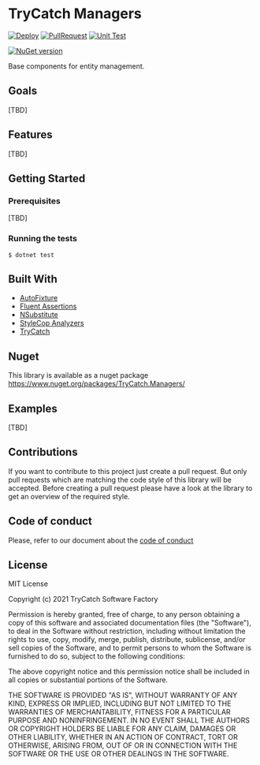 # TryCatch Managers
[![Deploy](https://github.com/TryCatch-SoftwareFactory/TryCatch.Managers/actions/workflows/deploy-main.yml/badge.svg)](https://github.com/TryCatch-SoftwareFactory/TryCatch.Managers/actions/workflows/deploy-main.yml)
[![PullRequest](https://github.com/TryCatch-SoftwareFactory/TryCatch.Managers/actions/workflows/pull-request.yml/badge.svg)](https://github.com/TryCatch-SoftwareFactory/TryCatch.Managers/actions/workflows/pull-request.yml)
[![Unit Test](https://github.com/TryCatch-SoftwareFactory/TryCatch.Managers/actions/workflows/unit-test.yml/badge.svg)](https://github.com/TryCatch-SoftwareFactory/TryCatch.Managers/actions/workflows/unit-test.yml)

[![NuGet version](https://img.shields.io/nuget/vpre/TryCatch.Managers.svg)](https://www.nuget.org/packages/TryCatch.Managers)

Base components for entity management.

## Goals
[TBD]

## Features
[TBD]

## Getting Started

### Prerequisites
[TBD]

### Running the tests
```shell
$ dotnet test
```

## Built With
- [AutoFixture](https://autofixture.github.io/)
- [Fluent Assertions](https://fluentassertions.com/)
- [NSubstitute](https://nsubstitute.github.io/)
- [StyleCop Analyzers](https://github.com/DotNetAnalyzers/StyleCopAnalyzers)
- [TryCatch](https://github.com/TryCatch-SoftwareFactory/TryCatch)

## Nuget
This library is available as a nuget package https://www.nuget.org/packages/TryCatch.Managers/

## Examples
[TBD]

## Contributions
If you want to contribute to this project just create a pull request. But only pull requests which are matching the code style of this library will be accepted. Before creating a pull request please have a look at the library to get an overview of the required style.

## Code of conduct
Please, refer to our document about the [code of conduct](CODE-OF-CONDUCT.md)

## License
MIT License

Copyright (c) 2021 TryCatch Software Factory

Permission is hereby granted, free of charge, to any person obtaining a copy
of this software and associated documentation files (the "Software"), to deal
in the Software without restriction, including without limitation the rights
to use, copy, modify, merge, publish, distribute, sublicense, and/or sell
copies of the Software, and to permit persons to whom the Software is
furnished to do so, subject to the following conditions:

The above copyright notice and this permission notice shall be included in all
copies or substantial portions of the Software.

THE SOFTWARE IS PROVIDED "AS IS", WITHOUT WARRANTY OF ANY KIND, EXPRESS OR
IMPLIED, INCLUDING BUT NOT LIMITED TO THE WARRANTIES OF MERCHANTABILITY,
FITNESS FOR A PARTICULAR PURPOSE AND NONINFRINGEMENT. IN NO EVENT SHALL THE
AUTHORS OR COPYRIGHT HOLDERS BE LIABLE FOR ANY CLAIM, DAMAGES OR OTHER
LIABILITY, WHETHER IN AN ACTION OF CONTRACT, TORT OR OTHERWISE, ARISING FROM,
OUT OF OR IN CONNECTION WITH THE SOFTWARE OR THE USE OR OTHER DEALINGS IN THE
SOFTWARE.